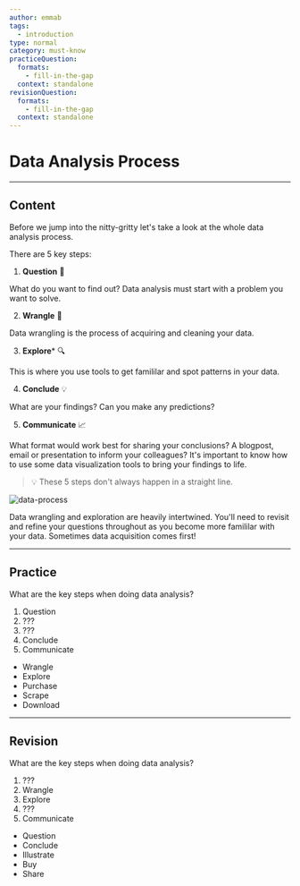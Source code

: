 ```yaml
---
author: emmab
tags:
  - introduction
type: normal
category: must-know
practiceQuestion:
  formats:
    - fill-in-the-gap
  context: standalone
revisionQuestion:
  formats:
    - fill-in-the-gap
  context: standalone
---
```


# Data Analysis Process


---

## Content

Before we jump into the nitty-gritty let's take a look at the whole data analysis process.

There are 5 key steps:

1. **Question** 🤔

What do you want to find out? Data analysis must start with a problem you want to solve.

2. **Wrangle** 🧹

Data wrangling is the process of acquiring and cleaning your data.

3. **Explore*** 🔍

This is where you use tools to get famililar and spot patterns in your data.

4. **Conclude** 💡

What are your findings? Can you make any predictions?

5. **Communicate** 📈

What format would work best for sharing your conclusions? A blogpost, email or presentation to inform your colleagues? It's important to know how to use some data visualization tools to bring your findings to life.

> 💡 These 5 steps don't always happen in a straight line. 

![data-process](https://img.enkipro.com/8e4603f9b7df696049d9c39b0ee749c9.png)

Data wrangling and exploration are heavily intertwined. You'll need to revisit and refine your questions throughout as you become more famililar with your data. Sometimes data acquisition comes first!


---

## Practice

What are the key steps when doing data analysis?

1. Question
2. ???
3. ???
4. Conclude
5. Communicate

- Wrangle
- Explore
- Purchase
- Scrape
- Download


---

## Revision

What are the key steps when doing data analysis?

1. ???
2. Wrangle
3. Explore
4. ???
5. Communicate

- Question
- Conclude
- Illustrate
- Buy
- Share
